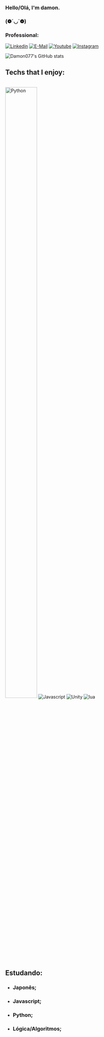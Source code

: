 
### Hello/Olá, I'm damon.

### (❁´◡`❁)

### Professional:

[![Linkedin](https://img.shields.io/badge/LinkedIn-0077B5?style=for-the-badge&logo=linkedin&logoColor=white)](https://www.linkedin.com/in/ryan-damon077)
[![E-Mail](https://img.shields.io/badge/Gmail-D14836?style=for-the-badge&logo=gmail&logoColor=white)](ryanmatheus051107@gmail.com)
[![Youtube](https://img.shields.io/badge/YouTube-FF0000?style=for-the-badge&logo=youtube&logoColor=white)](https://youtube.com/c/D4m0n)
[![Instagram](https://img.shields.io/badge/Instagram-E4405F?style=for-the-badge&logo=instagram&logoColor=white
)](https://www.instagram.com/damon.dsn/)

![Damon077's GitHub stats](https://github-readme-stats.vercel.app/api?username=Damon077&show_icons=true&theme=dark)

## Techs that I enjoy:

<div style="display: inline_block"><br/>
   <a href="https://github.com/Damon077?tab=repositories&language=python" target="_blank"><img alt="Python" src="https://img.shields.io/badge/-Python-3572A5?style=flat-square&logo=Python&logoColor=white" width ="100" height="70%" ></a>
 <img align="center" alt="Javascript" src="https://img.shields.io/badge/JavaScript-F7DF1E?style=for-the-badge&logo=javascript&logoColor=white" />
 <img align="center" alt="Unity" src="https://img.shields.io/badge/Unity-100000?style=for-the-badge&logo=unity&logoColor=white" />
 <img align="center" alt="lua" src="https://img.shields.io/badge/Lua-2C2D72?style=for-the-badge&logo=lua&logoColor=white" />
</div>

## Estudando:
- ### Japonês;</br>
- ### Javascript;</br>
- ### Python;</br>
- ### Lógica/Algoritmos;
